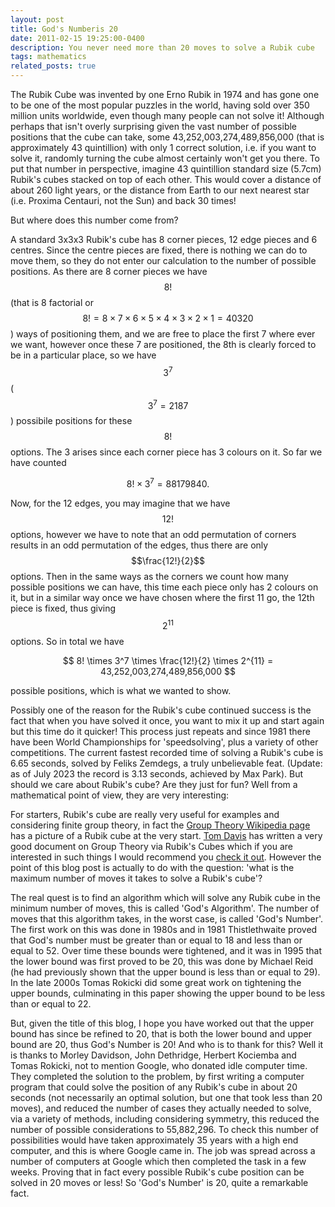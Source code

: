 ```yaml
---
layout: post
title: God's Numberis 20
date: 2011-02-15 19:25:00-0400
description: You never need more than 20 moves to solve a Rubik cube
tags: mathematics
related_posts: true
---
```


The Rubik Cube was invented by one Erno Rubik in 1974 and has gone one to be one of the most popular puzzles in the world, having sold over 350 million units worldwide, even though many people can not solve it! Although perhaps that isn't overly surprising given the vast number of possible positions that the cube can take, some 43,252,003,274,489,856,000 (that is approximately 43 quintillion) with only 1 correct solution, i.e. if you want to solve it, randomly turning the cube almost certainly won't get you there. To put that number in perspective, imagine 43 quintillion standard size (5.7cm) Rubik's cubes stacked on top of each other. This would cover a distance of about 260 light years, or the distance from Earth to our next nearest star (i.e. Proxima Centauri, not the Sun) and back 30 times!

But where does this number come from?

A standard 3x3x3 Rubik's cube has 8 corner pieces, 12 edge pieces and 6 centres. Since the centre pieces are fixed, there is nothing we can do to move them, so they do not enter our calculation to the number of possible positions. As there are 8 corner pieces we have $$8!$$ (that is 8 factorial or $$8!=8 \times 7 \times 6 \times 5 \times 4 \times 3 \times 2 \times 1=40320$$) ways of positioning them, and we are free to place the first 7 where ever we want, however once these 7 are positioned, the 8th is clearly forced to be in a particular place, so we have $$3^7$$ ($$3^7=2187$$) possibile positions for these $$8!$$ options. The 3 arises since each corner piece has 3 colours on it. So far we have counted

$$
8! \times 3^7 = 88179840.
$$

Now, for the 12 edges, you may imagine that we have $$12!$$ options, however we have to note that an odd permutation of corners results in an odd permutation of the edges, thus there are only $$\frac{12!}{2}$$ options. Then in the same ways as the corners we count how many possible positions we can have, this time each piece only has 2 colours on it, but in a similar way once we have chosen where the first 11 go, the 12th piece is fixed, thus giving $$2^{11}$$ options. So in total we have

$$
8! \times 3^7 \times \frac{12!}{2} \times 2^{11} = 43,252,003,274,489,856,000
$$

possible positions, which is what we wanted to show.

Possibly one of the reason for the Rubik's cube continued success is the fact that when you have solved it once, you want to mix it up and start again but this time do it quicker! This process just repeats and since 1981 there have been World Championships for 'speedsolving', plus a variety of other competitions. The current fastest recorded time of solving a Rubik's cube is 6.65 seconds, solved by Feliks Zemdegs, a truly unbelievable feat. (Update: as of July 2023 the record is 3.13 seconds, achieved by Max Park). But should we care about Rubik's cube? Are they just for fun? Well from a mathematical point of view, they are very interesting:

For starters, Rubik's cube are really very useful for examples and considering finite group theory, in fact the [Group Theory Wikipedia page](https://en.wikipedia.org/wiki/Group_theory) has a picture of a Rubik cube at the very start. [Tom Davis](http://geometer.org/) has written a very good document on Group Theory via Rubik's Cubes which if you are interested in such things I would recommend you [check it out](http://geometer.org/rubik/group.pdf). However the point of this blog post is actually to do with the question: 'what is the maximum number of moves it takes to solve a Rubik's cube'?

The real quest is to find an algorithm which will solve any Rubik cube in the minimum number of moves, this is called 'God's Algorithm'. The number of moves that this algorithm takes, in the worst case, is called 'God's Number'. The first work on this was done in 1980s and in 1981 Thistlethwaite proved that God's number must be greater than or equal to 18 and less than or equal to 52. Over time these bounds were tightened, and it was in 1995 that the lower bound was first proved to be 20, this was done by Michael Reid (he had previously shown that the upper bound is less than or equal to 29). In the late 2000s Tomas Rokicki did some great work on tightening the upper bounds, culminating in this paper showing the upper bound to be less than or equal to 22.

But, given the title of this blog, I hope you have worked out that the upper bound has since be refined to 20, that is both the lower bound and upper bound are 20, thus God's Number is 20! And who is to thank for this? Well it is thanks to Morley Davidson, John Dethridge, Herbert Kociemba and Tomas Rokicki, not to mention Google, who donated idle computer time. They completed the solution to the problem, by first writing a computer program that could solve the position of any Rubik's cube in about 20 seconds (not necessarily an optimal solution, but one that took less than 20 moves), and reduced the number of cases they actually needed to solve, via a variety of methods, including considering symmetry, this reduced the number of possible considerations to 55,882,296. To check this number of possibilities would have taken approximately 35 years with a high end computer, and this is where Google came in. The job was spread across a number of computers at Google which then completed the task in a few weeks. Proving that in fact every possible Rubik's cube position can be solved in 20 moves or less! So 'God's Number' is 20, quite a remarkable fact.
